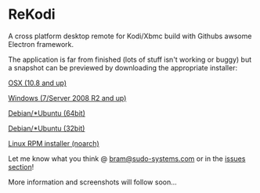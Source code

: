 # ReKodi
A cross platform desktop remote for Kodi/Xbmc build with Githubs awsome Electron framework.

The application is far from finished (lots of stuff isn't working or buggy) but a snapshot can be previewed by downloading the appropriate installer: 

[OSX (10.8 and up)](https://github.com/sudo-systems/rekodi/raw/master/builds/osx/rekodi.dmg)

[Windows (7/Server 2008 R2 and up)](https://github.com/sudo-systems/rekodi/raw/master/builds/win/rekodi%20Setup.exe)

[Debian/*Ubuntu (64bit)](https://github.com/sudo-systems/rekodi/raw/master/builds/linux/rekodi_0.1.0_amd64.deb)

[Debian/*Ubuntu (32bit)](https://github.com/sudo-systems/rekodi/raw/master/builds/linux/rekodi_0.1.0_i386.deb)

[Linux RPM installer (noarch)](https://github.com/sudo-systems/rekodi/blob/master/builds/linux/rekodi-0.1.0-1.noarch.rpm)



Let me know what you think @ bram@sudo-systems.com or in the [issues section](https://github.com/sudo-systems/rekodi/issues)!

More information and screenshots will follow soon...

